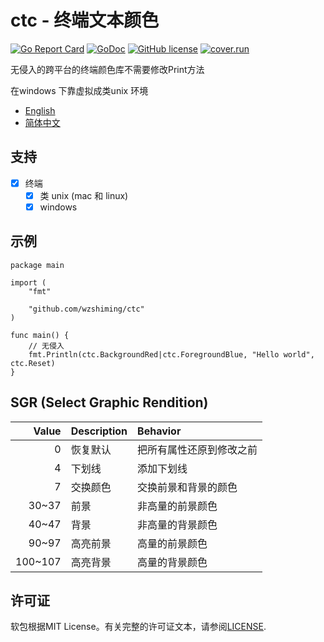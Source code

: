# ctc - 终端文本颜色

[![Go Report Card](https://goreportcard.com/badge/github.com/wzshiming/ctc)](https://goreportcard.com/report/github.com/wzshiming/ctc)
[![GoDoc](https://godoc.org/github.com/wzshiming/ctc?status.svg)](https://godoc.org/github.com/wzshiming/ctc)
[![GitHub license](https://img.shields.io/github/license/wzshiming/ctc.svg)](https://github.com/wzshiming/ctc/blob/master/LICENSE)
[![cover.run](https://cover.run/go/github.com/wzshiming/ctc.svg?style=flat&tag=golang-1.10)](https://cover.run/go?tag=golang-1.10&repo=github.com%2Fwzshiming%2Fctc)

无侵入的跨平台的终端颜色库不需要修改Print方法

在windows 下靠虚拟成类unix 环境

- [English](https://github.com/wzshiming/ctc/blob/master/README.md)
- [简体中文](https://github.com/wzshiming/ctc/blob/master/README_cn.md)

## 支持

- [x] 终端
  - [x] 类 unix (mac 和 linux)
  - [x] windows

## 示例

``` golang
package main

import (
	"fmt"

	"github.com/wzshiming/ctc"
)

func main() {
	// 无侵入
	fmt.Println(ctc.BackgroundRed|ctc.ForegroundBlue, "Hello world", ctc.Reset)
}

```

## SGR (Select Graphic Rendition)

| Value   | Description | Behavior                 |
| ------: | :---------- | :----------------------- |
| 0       | 恢复默认    | 把所有属性还原到修改之前 |
| 4       | 下划线      | 添加下划线               |
| 7       | 交换颜色    | 交换前景和背景的颜色     |
| 30~37   | 前景        | 非高量的前景颜色         |
| 40~47   | 背景        | 非高量的背景颜色         |
| 90~97   | 高亮前景    | 高量的前景颜色           |
| 100~107 | 高亮背景    | 高量的背景颜色           |

## 许可证

软包根据MIT License。有关完整的许可证文本，请参阅[LICENSE](https://github.com/wzshiming/ctc/blob/master/LICENSE).

